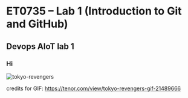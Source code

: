 # ET0735 – Lab 1 (Introduction to Git and GitHub)
## Devops AIoT lab 1
### Hi

![tokyo-revengers](https://user-images.githubusercontent.com/130965360/232430025-eb733b45-8ce6-44f3-a20e-50d988d6d1a6.gif)


credits for GIF: https://tenor.com/view/tokyo-revengers-gif-21489666
